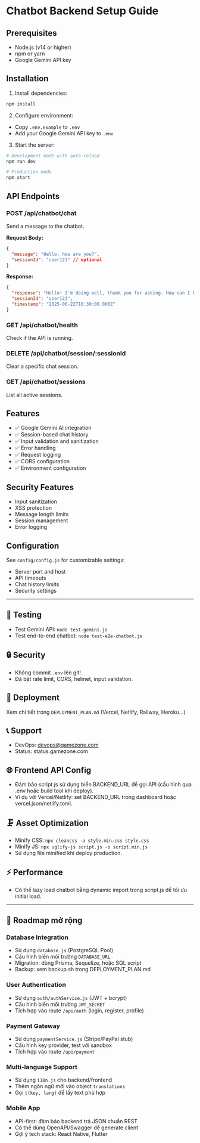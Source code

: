 # Chatbot Backend Setup Guide

## Prerequisites

- Node.js (v14 or higher)
- npm or yarn
- Google Gemini API key

## Installation

1. Install dependencies:

```bash
npm install
```

2. Configure environment:

- Copy `.env.example` to `.env`
- Add your Google Gemini API key to `.env`

3. Start the server:

```bash
# Development mode with auto-reload
npm run dev

# Production mode
npm start
```

## API Endpoints

### POST /api/chatbot/chat

Send a message to the chatbot.

**Request Body:**

```json
{
  "message": "Hello, how are you?",
  "sessionId": "user123" // optional
}
```

**Response:**

```json
{
  "response": "Hello! I'm doing well, thank you for asking. How can I help you today?",
  "sessionId": "user123",
  "timestamp": "2025-06-22T10:30:00.000Z"
}
```

### GET /api/chatbot/health

Check if the API is running.

### DELETE /api/chatbot/session/:sessionId

Clear a specific chat session.

### GET /api/chatbot/sessions

List all active sessions.

## Features

- ✅ Google Gemini AI integration
- ✅ Session-based chat history
- ✅ Input validation and sanitization
- ✅ Error handling
- ✅ Request logging
- ✅ CORS configuration
- ✅ Environment configuration

## Security Features

- Input sanitization
- XSS protection
- Message length limits
- Session management
- Error logging

## Configuration

See `config/config.js` for customizable settings:

- Server port and host
- API timeouts
- Chat history limits
- Security settings

---

## 🧪 Testing

- Test Gemini API: `node test-gemini.js`
- Test end-to-end chatbot: `node test-e2e-chatbot.js`

## 🔒 Security

- Không commit `.env` lên git!
- Đã bật rate limit, CORS, helmet, input validation.

## 🚀 Deployment

Xem chi tiết trong `DEPLOYMENT_PLAN.md` (Vercel, Netlify, Railway, Heroku...)

## 📞 Support

- DevOps: devops@gamezone.com
- Status: status.gamezone.com

## 🌐 Frontend API Config

- Đảm bảo script.js sử dụng biến BACKEND_URL để gọi API (cấu hình qua .env hoặc build tool khi deploy).
- Ví dụ với Vercel/Netlify: set BACKEND_URL trong dashboard hoặc vercel.json/netlify.toml.

## 🗜️ Asset Optimization

- Minify CSS: `npx cleancss -o style.min.css style.css`
- Minify JS: `npx uglify-js script.js -o script.min.js`
- Sử dụng file minified khi deploy production.

## ⚡ Performance

- Có thể lazy load chatbot bằng dynamic import trong script.js để tối ưu initial load.

---

## 🧩 Roadmap mở rộng

### Database Integration

- Sử dụng `database.js` (PostgreSQL Pool)
- Cấu hình biến môi trường `DATABASE_URL`
- Migration: dùng Prisma, Sequelize, hoặc SQL script
- Backup: xem backup.sh trong DEPLOYMENT_PLAN.md

### User Authentication

- Sử dụng `auth/authService.js` (JWT + bcrypt)
- Cấu hình biến môi trường `JWT_SECRET`
- Tích hợp vào route `/api/auth` (login, register, profile)

### Payment Gateway

- Sử dụng `paymentService.js` (Stripe/PayPal stub)
- Cấu hình key provider, test với sandbox
- Tích hợp vào route `/api/payment`

### Multi-language Support

- Sử dụng `i18n.js` cho backend/frontend
- Thêm ngôn ngữ mới vào object `translations`
- Gọi `t(key, lang)` để lấy text phù hợp

### Mobile App

- API-first: đảm bảo backend trả JSON chuẩn REST
- Có thể dùng OpenAPI/Swagger để generate client
- Gợi ý tech stack: React Native, Flutter
